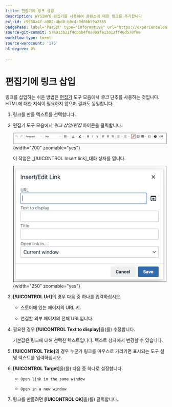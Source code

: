```yaml
---
title: 편집기에 링크 삽입
description: WYSIWYG 편집기를 사용하여 콘텐츠에 대한 링크를 추가합니다
exl-id: c9930a4f-a082-4bd8-b0c4-9d86b59a2365
badgePaas: label="PaaS만" type="Informative" url="https://experienceleague.adobe.com/en/docs/commerce/user-guides/product-solutions" tooltip="Adobe Commerce 온 클라우드 프로젝트(Adobe 관리 PaaS 인프라) 및 온프레미스 프로젝트에만 적용됩니다."
source-git-commit: 57a913b21f4cbbb4f0800afe13012ff46d578f8e
workflow-type: tm+mt
source-wordcount: '175'
ht-degree: 0%

---
```


# 편집기에 링크 삽입

링크를 삽입하는 쉬운 방법은 [편집기](editor.md) 도구 모음에서 _링크_ 단추를 사용하는 것입니다. HTML에 대한 지식이 필요하지 않으며 결과도 동일합니다.

1. 링크를 만들 텍스트를 선택합니다.

1. 편집기 도구 모음에서 _링크 삽입/편집_ 아이콘을 클릭합니다.

   ![편집기 도구 모음 - 링크 삽입](./assets/editor-toolbar-link-button.png){width="700" zoomable="yes"}

   이 작업은 _[!UICONTROL Insert link]_대화 상자를 엽니다.

   ![편집기 - 링크 삽입 대화 상자](./assets/editor-dialog-insert-link.png){width="250" zoomable="yes"}

1. **[!UICONTROL Url]**&#x200B;의 경우 다음 중 하나를 입력하십시오.

   - 스토어에 있는 페이지의 URL 키.

   - 연결할 외부 페이지의 전체 URL입니다.

1. 필요한 경우 **[!UICONTROL Text to display]**&#x200B;을(를) 수정합니다.

   기본값은 링크에 대해 선택한 텍스트입니다. 텍스트 상자에서 변경할 수 있습니다.

1. **[!UICONTROL Title]**&#x200B;의 경우 누군가 링크를 마우스로 가리키면 표시되는 도구 설명 텍스트를 입력하십시오.

1. **[!UICONTROL Target]**&#x200B;을(를) 다음 중 하나로 설정합니다.

   - `Open link in the same window`

   - `Open in a new window`

1. 링크를 만들려면 **[!UICONTROL OK]**&#x200B;을(를) 클릭합니다.
